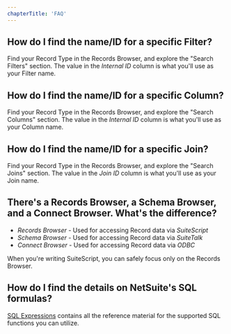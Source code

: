 ```yaml
---
chapterTitle: 'FAQ'
---
```


## How do I find the name/ID for a specific Filter?

Find your Record Type in the Records Browser, and explore the "Search Filters" section. The value in the *Internal 
ID* column is what you'll use as your Filter name.

## How do I find the name/ID for a specific Column?

Find your Record Type in the Records Browser, and explore the "Search Columns" section. The value in the *Internal 
ID* column is what you'll use as your Column name.

## How do I find the name/ID for a specific Join?

Find your Record Type in the Records Browser, and explore the "Search Joins" section. The value in the *Join ID* 
column is what you'll use as your Join name.

## There's a Records Browser, a Schema Browser, and a Connect Browser. What's the difference?

* *Records Browser* - Used for accessing Record data via *SuiteScript*
* *Schema Browser* - Used for accessing Record data via *SuiteTalk*
* *Connect Browser* - Used for accessing Record data via *ODBC*

When you're writing SuiteScript, you can safely focus only on the Records Browser.

## How do I find the details on NetSuite's SQL formulas?

[SQL Expressions](https://docs.oracle.com/en/cloud/saas/netsuite/ns-online-help/section_N2833020.html)
contains all the reference material for the supported SQL functions you can utilize.
